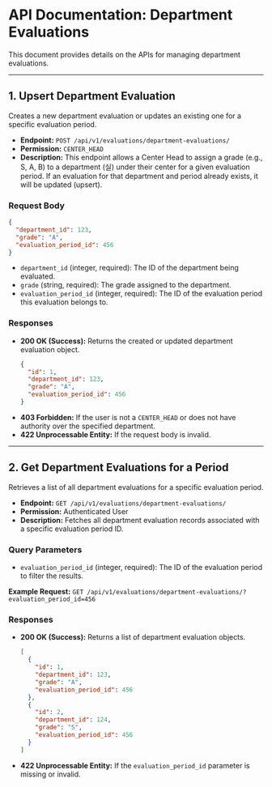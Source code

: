 # API Documentation: Department Evaluations

This document provides details on the APIs for managing department evaluations.

---

## 1. Upsert Department Evaluation

Creates a new department evaluation or updates an existing one for a specific evaluation period.

- **Endpoint:** `POST /api/v1/evaluations/department-evaluations/`
- **Permission:** `CENTER_HEAD`
- **Description:** This endpoint allows a Center Head to assign a grade (e.g., S, A, B) to a department (실) under their center for a given evaluation period. If an evaluation for that department and period already exists, it will be updated (upsert).

### Request Body

```json
{
  "department_id": 123,
  "grade": "A",
  "evaluation_period_id": 456
}
```

- `department_id` (integer, required): The ID of the department being evaluated.
- `grade` (string, required): The grade assigned to the department.
- `evaluation_period_id` (integer, required): The ID of the evaluation period this evaluation belongs to.

### Responses

- **200 OK (Success):** Returns the created or updated department evaluation object.
  ```json
  {
    "id": 1,
    "department_id": 123,
    "grade": "A",
    "evaluation_period_id": 456
  }
  ```
- **403 Forbidden:** If the user is not a `CENTER_HEAD` or does not have authority over the specified department.
- **422 Unprocessable Entity:** If the request body is invalid.

---

## 2. Get Department Evaluations for a Period

Retrieves a list of all department evaluations for a specific evaluation period.

- **Endpoint:** `GET /api/v1/evaluations/department-evaluations/`
- **Permission:** Authenticated User
- **Description:** Fetches all department evaluation records associated with a specific evaluation period ID.

### Query Parameters

- `evaluation_period_id` (integer, required): The ID of the evaluation period to filter the results.

**Example Request:**
`GET /api/v1/evaluations/department-evaluations/?evaluation_period_id=456`

### Responses

- **200 OK (Success):** Returns a list of department evaluation objects.
  ```json
  [
    {
      "id": 1,
      "department_id": 123,
      "grade": "A",
      "evaluation_period_id": 456
    },
    {
      "id": 2,
      "department_id": 124,
      "grade": "S",
      "evaluation_period_id": 456
    }
  ]
  ```
- **422 Unprocessable Entity:** If the `evaluation_period_id` parameter is missing or invalid.
